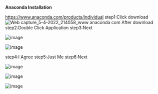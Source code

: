 ****Anaconda Installation****


https://www.anaconda.com/products/individual
step1:Click download 
![Web capture_5-4-2022_214058_www anaconda com](https://user-images.githubusercontent.com/53806378/161798409-82f1449a-f74c-4b20-a0bd-a8591e29df3d.jpeg)
After download
step2:Double Click Application
step3:Next 

![image](https://user-images.githubusercontent.com/53806378/161799256-6a7fa9c0-5e21-4b28-9608-49d3dcdce08a.png)


![image](https://user-images.githubusercontent.com/53806378/161799330-437bda96-0ed2-4618-b539-c9793f129fb3.png)


step4:I Agree 
step5:Just Me 
step6:Next 


![image](https://user-images.githubusercontent.com/53806378/161799581-414d58b6-2cdb-4b97-80a2-ce93d1f2eae5.png)



![image](https://user-images.githubusercontent.com/53806378/161798780-e1f9bcb4-5886-405f-a422-640a04bfc51c.png)


![image](https://user-images.githubusercontent.com/53806378/161799672-a4399ca2-addd-4054-aa6a-a31db50e3b76.png)



